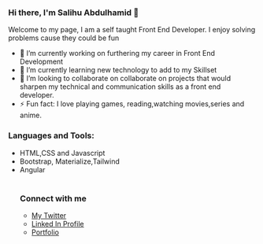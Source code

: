 ### Hi there, I'm Salihu Abdulhamid 👋


Welcome to my page, I am a self taught Front End Developer. I enjoy solving problems cause they could be fun

- 🔭 I’m currently working on furthering my career in Front End Development
- 🌱 I’m currently learning new technology to add to my Skillset
- 👯 I’m looking to collaborate on collaborate on projects that would sharpen my technical and communication skills as a front end developer.
- ⚡ Fun fact: I love playing games, reading,watching movies,series and anime.

### Languages and Tools:
<ul>
  <li>HTML,CSS and Javascript</li>
  <li>Bootstrap, Materialize,Tailwind</li>
  <li>Angular</li>
<br>
  
### Connect with me
- <a href = https://twitter.com/home>My Twitter</a>
- <a href = www.linkedin.com/in/salihu-abdulhamid-7bab04183>Linked In Profile</a>
- <a href = https://infallible-pike-a0b433.netlify.app/>Portfolio</a>
